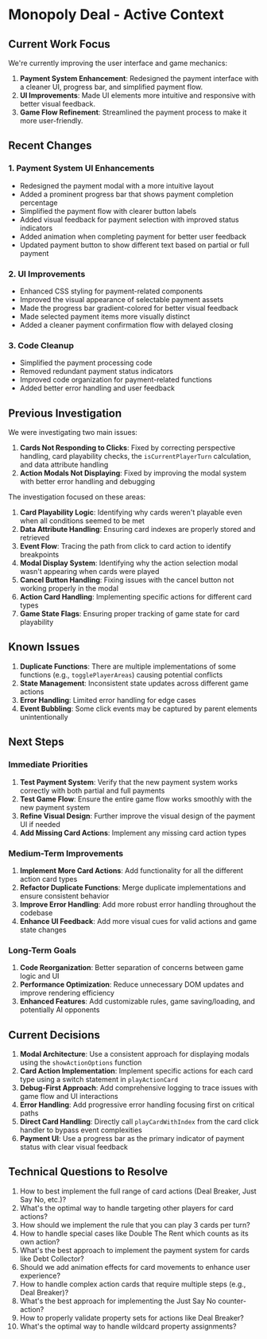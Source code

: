# Monopoly Deal - Active Context

## Current Work Focus

We're currently improving the user interface and game mechanics:

1. **Payment System Enhancement**: Redesigned the payment interface with a cleaner UI, progress bar, and simplified payment flow.
2. **UI Improvements**: Made UI elements more intuitive and responsive with better visual feedback.
3. **Game Flow Refinement**: Streamlined the payment process to make it more user-friendly.

## Recent Changes

### 1. Payment System UI Enhancements

- Redesigned the payment modal with a more intuitive layout
- Added a prominent progress bar that shows payment completion percentage
- Simplified the payment flow with clearer button labels
- Added visual feedback for payment selection with improved status indicators
- Added animation when completing payment for better user feedback
- Updated payment button to show different text based on partial or full payment

### 2. UI Improvements

- Enhanced CSS styling for payment-related components
- Improved the visual appearance of selectable payment assets
- Made the progress bar gradient-colored for better visual feedback
- Made selected payment items more visually distinct
- Added a cleaner payment confirmation flow with delayed closing

### 3. Code Cleanup

- Simplified the payment processing code
- Removed redundant payment status indicators
- Improved code organization for payment-related functions
- Added better error handling and user feedback

## Previous Investigation

We were investigating two main issues:

1. **Cards Not Responding to Clicks**: Fixed by correcting perspective handling, card playability checks, the `isCurrentPlayerTurn` calculation, and data attribute handling
2. **Action Modals Not Displaying**: Fixed by improving the modal system with better error handling and debugging

The investigation focused on these areas:

1. **Card Playability Logic**: Identifying why cards weren't playable even when all conditions seemed to be met
2. **Data Attribute Handling**: Ensuring card indexes are properly stored and retrieved
3. **Event Flow**: Tracing the path from click to card action to identify breakpoints
4. **Modal Display System**: Identifying why the action selection modal wasn't appearing when cards were played
5. **Cancel Button Handling**: Fixing issues with the cancel button not working properly in the modal
6. **Action Card Handling**: Implementing specific actions for different card types
7. **Game State Flags**: Ensuring proper tracking of game state for card playability

## Known Issues

1. **Duplicate Functions**: There are multiple implementations of some functions (e.g., `togglePlayerAreas`) causing potential conflicts
2. **State Management**: Inconsistent state updates across different game actions
3. **Error Handling**: Limited error handling for edge cases
4. **Event Bubbling**: Some click events may be captured by parent elements unintentionally

## Next Steps

### Immediate Priorities

1. **Test Payment System**: Verify that the new payment system works correctly with both partial and full payments
2. **Test Game Flow**: Ensure the entire game flow works smoothly with the new payment system
3. **Refine Visual Design**: Further improve the visual design of the payment UI if needed
4. **Add Missing Card Actions**: Implement any missing card action types

### Medium-Term Improvements

1. **Implement More Card Actions**: Add functionality for all the different action card types
2. **Refactor Duplicate Functions**: Merge duplicate implementations and ensure consistent behavior
3. **Improve Error Handling**: Add more robust error handling throughout the codebase
4. **Enhance UI Feedback**: Add more visual cues for valid actions and game state changes

### Long-Term Goals

1. **Code Reorganization**: Better separation of concerns between game logic and UI
2. **Performance Optimization**: Reduce unnecessary DOM updates and improve rendering efficiency
3. **Enhanced Features**: Add customizable rules, game saving/loading, and potentially AI opponents

## Current Decisions

1. **Modal Architecture**: Use a consistent approach for displaying modals using the `showActionOptions` function
2. **Card Action Implementation**: Implement specific actions for each card type using a switch statement in `playActionCard`
3. **Debug-First Approach**: Add comprehensive logging to trace issues with game flow and UI interactions
4. **Error Handling**: Add progressive error handling focusing first on critical paths
5. **Direct Card Handling**: Directly call `playCardWithIndex` from the card click handler to bypass event complexities
6. **Payment UI**: Use a progress bar as the primary indicator of payment status with clear visual feedback

## Technical Questions to Resolve

1. How to best implement the full range of card actions (Deal Breaker, Just Say No, etc.)?
2. What's the optimal way to handle targeting other players for card actions?
3. How should we implement the rule that you can play 3 cards per turn?
4. How to handle special cases like Double The Rent which counts as its own action?
5. What's the best approach to implement the payment system for cards like Debt Collector?
6. Should we add animation effects for card movements to enhance user experience?
7. How to handle complex action cards that require multiple steps (e.g., Deal Breaker)?
8. What's the best approach for implementing the Just Say No counter-action?
9. How to properly validate property sets for actions like Deal Breaker?
10. What's the optimal way to handle wildcard property assignments?

